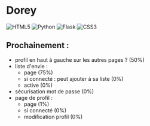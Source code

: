 # Dorey

![HTML5](https://img.shields.io/badge/html5-%23E34F26.svg?style=for-the-badge&logo=html5&logoColor=white)
![Python](https://img.shields.io/badge/python-3670A0?style=for-the-badge&logo=python&logoColor=ffdd54)
![Flask](https://img.shields.io/badge/flask-%23000.svg?style=for-the-badge&logo=flask&logoColor=white)
![CSS3](https://img.shields.io/badge/css3-%231572B6.svg?style=for-the-badge&logo=css3&logoColor=white)

## Prochainement :
- profil en haut à gauche sur les autres pages ? (50%)
- liste d'envie :
    - page (75%)
    - si connecté : peut ajouter à sa liste (0%)
    - active (0%)
- sécurisation mot de passe (0%)
- page de profil :
    - page (1%)
    - si connecté (0%)
    - modification profil (0%)